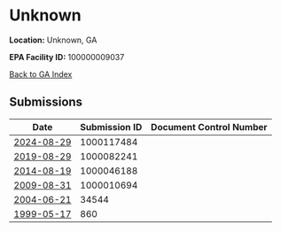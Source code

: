 # Unknown

**Location:** Unknown, GA

**EPA Facility ID:** 100000009037

[Back to GA Index](../../index.md)

## Submissions

| Date | Submission ID | Document Control Number |
|------|--------------|-------------------------|
| [2024-08-29](submissions/1000117484.md) | 1000117484 |  |
| [2019-08-29](submissions/1000082241.md) | 1000082241 |  |
| [2014-08-19](submissions/1000046188.md) | 1000046188 |  |
| [2009-08-31](submissions/1000010694.md) | 1000010694 |  |
| [2004-06-21](submissions/34544.md) | 34544 |  |
| [1999-05-17](submissions/860.md) | 860 |  |

